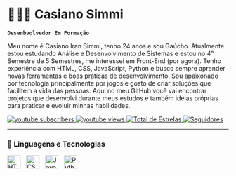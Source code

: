 # 👨🏼‍💼 Casiano Simmi

**`Desenbvolvedor Em Formação`**

Meu nome é Casiano Iran Simmi, tenho 24 anos e sou Gaúcho. Atualmente estou estudando Análise e Desenvolvimento de Sistemas e estou no 4° Semestre de 5 Semestres, me interessei em Front-End (por agora). Tenho experiência com HTML, CSS, JavaScript, Python e busco sempre aprender novas ferramentas e boas práticas de desenvolvimento. Sou apaixonado por tecnologia principalmente por jogos e gosto de criar soluções que facilitem a vida das pessoas. Aqui no meu GitHub você vai encontrar projetos que desenvolvi durante meus estudos e também ideias próprias para praticar e evoluir minhas habilidades.

<p align="left">
    <a href="https://www.youtube.com/@ooshifT">
        <img 
            alt="youtube subscribers" 
            title="Inscreva-se no meu canal" 
            src="https://custom-icon-badges.demolab.com/youtube/channel/subscribers/UCJKhaItYeF13JiRkPCQ5D8w?color=%23E05D44&label=Inscreva-se&logo=video&logoColor=white&style=for-the-badge&labelColor=CE4630"
        />
    </a>
    <a href="https://www.youtube.com/@ooshifT">
        <img 
            alt="youtube views" 
            title="Vizualizações no YouTube" 
            src="https://custom-icon-badges.demolab.com/youtube/channel/views/UCJKhaItYeF13JiRkPCQ5D8w?color=%23E1AD0E&logo=eye&logoColor=white&style=for-the-badge&labelColor=C79600"
        />
    </a> 
    <a href="https://github.com/CasianoSimmi?tab=repositories&sort=stargazers">
        <img 
            alt="Total de Estrelas" 
            title="Total de estrelas GitHub" 
            src="https://custom-icon-badges.demolab.com/github/stars/CasianoSimmi?color=55960c&style=for-the-badge&labelColor=488207&logo=star&label=estrelas"
        />
    </a>
    <a href="https://github.com/CasianoSimmi?tab=followers">
        <img 
            alt="Seguidores" 
            title="Me siga no GitHub" 
            src="https://custom-icon-badges.demolab.com/github/followers/CasianoSimmi?color=236ad3&labelColor=1155ba&style=for-the-badge&logo=github&label=Seguidores&logoColor=white"
        />
    </a>
</p>

---

### 🤖 Linguagens e Tecnologias

<img 
    align="left" 
    alt="HTML"
    title="HTML" 
    width="30px" 
    style="padding-right: 10px;" 
    src="https://cdn.jsdelivr.net/gh/devicons/devicon@latest/icons/html5/html5-original.svg" 
/>
<img 
    align="left" 
    alt="CSS" 
    title="CSS"
    width="30px" 
    style="padding-right: 10px;" 
    src="https://cdn.jsdelivr.net/gh/devicons/devicon@latest/icons/css3/css3-original.svg" 
/>
<img 
    align="left" 
    alt="JavaScript" 
    title="JavaScript"
    width="30px" 
    style="padding-right: 10px;" 
    src="https://cdn.jsdelivr.net/gh/devicons/devicon@latest/icons/javascript/javascript-original.svg" 
/>
<img 
    align="left" 
    alt="Python" 
    title="Python"
    width="30px" 
    style="padding-right: 10px;" 
    src="https://cdn.jsdelivr.net/gh/devicons/devicon@latest/icons/python/python-original.svg" 
/>

<br/>
<br/>
